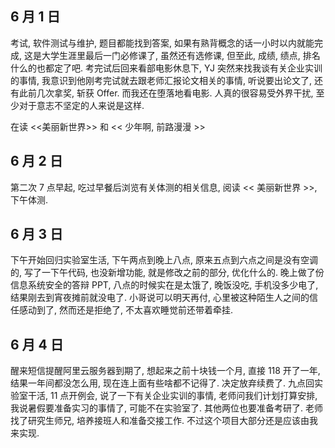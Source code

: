 ## 6 月 1 日
考试, 软件测试与维护, 题目都能找到答案, 如果有熟背概念的话一小时以内就能完成, 这是大学生涯里最后一门必修课了, 虽然还有选修课, 但至此, 成绩, 绩点, 排名什么的也都定了吧.
考完试后回来看部电影休息下, YJ 突然来找我谈有关企业实训的事情, 我意识到他刚考完试就去跟老师汇报论文相关的事情, 听说要出论文了, 还有此前几次拿奖, 斩获 Offer. 而我还在堕落地看电影. 人真的很容易受外界干扰, 至少对于意志不坚定的人来说是这样.

在读 <<美丽新世界>> 和 << 少年啊, 前路漫漫 >>

## 6 月 2 日
第二次 7 点早起, 吃过早餐后浏览有关体测的相关信息, 阅读 << 美丽新世界 >>, 下午体测.

## 6 月 3 日
下午开始回归实验室生活, 下午两点到晚上八点, 原来五点到六点之间是没有空调的, 写了一下午代码, 也没新增功能, 就是修改之前的部分, 优化什么的. 晚上做了份信息系统安全的答辩 PPT, 八点的时候实在是太饿了, 晚饭没吃, 手机没多少电了, 结果刚去到宵夜摊前就没电了. 小哥说可以明天再付, 心里被这种陌生人之间的信任感动到了, 然而还是拒绝了, 不太喜欢睡觉前还带着牵挂.

## 6 月 4 日
醒来短信提醒阿里云服务器到期了, 想起来之前十块钱一个月, 直接 118 开了一年, 结果一年间都没怎么用, 现在连上面有些啥都不记得了. 决定放弃续费了. 九点回实验室干活, 11 点开例会, 说了一下有关企业实训的事情, 老师问我们计划打算安排, 我说暑假要准备实习的事情了, 可能不在实验室了. 其他两位也要准备考研了. 老师找了研究生师兄, 培养接班人和准备交接工作. 不过这个项目大部分还是应该由我来实现.